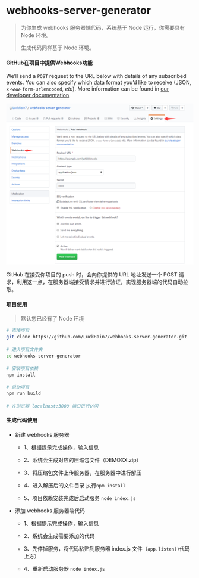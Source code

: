 # webhooks-server-generator

> 为你生成 webhooks 服务器端代码，系统基于 Node 运行，你需要具有 Node 环境。
>
> 生成代码同样基于 Node 环境。

#### GitHub在项目中提供Webhooks功能

We’ll send a `POST` request to the URL below with details of any subscribed events. You can also specify which data format you’d like to receive (JSON, `x-www-form-urlencoded`, *etc*). More information can be found in [our developer documentation](https://developer.github.com/webhooks/). 

![webhook](./md-img/webhooks.png)

GitHub 在接受你项目的 push 时，会向你提供的 URL 地址发送一个 POST 请求，利用这一点，在服务器端接受请求并进行验证，实现服务器端的代码自动拉取。



#### 项目使用

> 默认您已经有了 Node 环境



```bash
# 克隆项目
git clone https://github.com/LuckRain7/webhooks-server-generator.git

# 进入项目文件夹
cd webhooks-server-generator

# 安装项目依赖
npm install

# 启动项目
npm run build

# 在浏览器 localhost:3000 端口进行访问

```



#### 生成代码使用

- 新建 webhooks 服务器 

   - 1、根据提示完成操作，输入信息

   - 2、系统会生成对应的压缩包文件（DEMOXX.zip）

   - 3、将压缩包文件上传服务器，在服务器中进行解压

   - 4、进入解压后的文件目录 执行`npm install`

   - 5、项目依赖安装完成后启动服务 `node index.js`

-  添加 webhooks 服务器端代码 

   - 1、根据提示完成操作，输入信息

   - 2、系统会生成需要添加的代码

   - 3、先停掉服务，将代码粘贴到服务器 index.js 文件（`app.listen()`代码上方）

   - 4、重新启动服务器  `node index.js`

